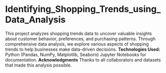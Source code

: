 # Identifying_Shopping_Trends_using_Data_Analysis
This project analyzes shopping trends data to uncover valuable insights about customer behavior, preferences, and purchasing patterns. Through comprehensive data analysis, we explore various aspects of shopping trends to help businesses make data-driven decisions.
**Technologies Used:**
Python (Pandas, NumPy, Matplotlib, Seaborn)
Jupyter Notebooks for documentation.
**Acknowledgments**
Thanks to all collaborators and datasets that made this analysis possible.
